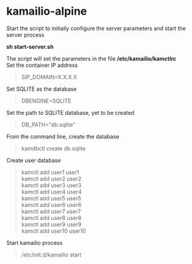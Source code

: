 # kamailio-alpine

Start the script to initially configure the server parameters and start the server process

**sh start-server.sh**

The script will set the parameters in the file **/etc/kamailio/kamctlrc**  
Set the container IP address
> SIP_DOMAIN=X.X.X.X

Set SQLITE as the database
> DBENGINE=SQLITE

Set the path to SQLITE database, yet to be created
> DB_PATH="db.sqlite"

From the command line, create the database
> kamdbctl create db.sqlite

Create user database
> kamctl add user1 user1  
> kamctl add user2 user2  
> kamctl add user3 user3  
> kamctl add user4 user4  
> kamctl add user5 user5  
> kamctl add user6 user6  
> kamctl add user7 user7  
> kamctl add user8 user8  
> kamctl add user9 user9  
> kamctl add user10 user10  

Start kamailio process
> /etc/init.d/kamailio start
